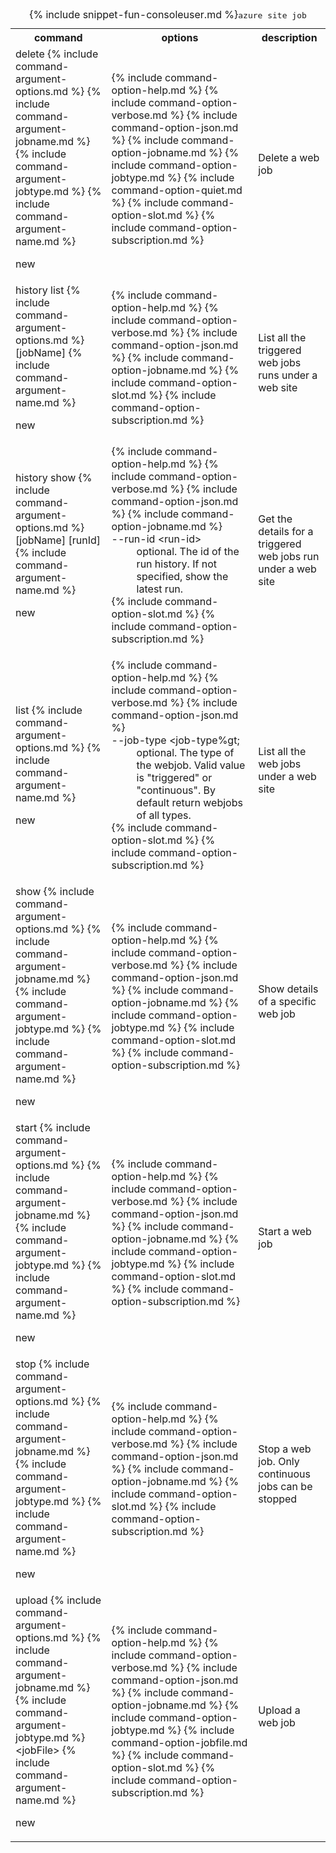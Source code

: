 <table class="table table-striped cli cmd">
	<caption>{% include snippet-fun-consoleuser.md %}<kbd>azure site job</kbd></caption>
	<tr>
		<th class="w20">command</th>
		<th class="w60">options</th>
		<th>description</th>
	</tr>
	<tr>
		<td>delete {% include command-argument-options.md %} {% include command-argument-jobname.md %} {% include command-argument-jobtype.md %} {% include command-argument-name.md %}<p><span class="label label-warning">new</span></p></td>
		<td>
			<dl class="dl-horizontal">
				{% include command-option-help.md %}
				{% include command-option-verbose.md %}
				{% include command-option-json.md %}
				{% include command-option-jobname.md %}
				{% include command-option-jobtype.md %}
				{% include command-option-quiet.md %}
				{% include command-option-slot.md %}
				{% include command-option-subscription.md %}
			</dl>
		</td>
		<td>Delete a web job</td>
	</tr>
	<tr>
		<td>history list {% include command-argument-options.md %} [jobName] {% include command-argument-name.md %}<p><span class="label label-warning">new</span></p></td>
		<td>
			<dl class="dl-horizontal">
				{% include command-option-help.md %}
				{% include command-option-verbose.md %}
				{% include command-option-json.md %}
				{% include command-option-jobname.md %}
				{% include command-option-slot.md %}
				{% include command-option-subscription.md %}
			</dl>
		</td>
		<td>List all the triggered web jobs runs under a web site</td>
	</tr>
	<tr>
		<td>history show {% include command-argument-options.md %} [jobName] [runId] {% include command-argument-name.md %}<p><span class="label label-warning">new</span></p></td>
		<td>
			<dl class="dl-horizontal">
				{% include command-option-help.md %}
				{% include command-option-verbose.md %}
				{% include command-option-json.md %}
				{% include command-option-jobname.md %}
				<dt>--run-id &lt;run-id&gt;</dt><dd>optional. The id of the run history. If not specified, show the latest run.</dd>
				{% include command-option-slot.md %}
				{% include command-option-subscription.md %}
			</dl>
		</td>
		<td>Get the details for a triggered web jobs run under a web site</td>
	</tr>
	<tr>
		<td>list {% include command-argument-options.md %} {% include command-argument-name.md %}<p><span class="label label-warning">new</span></p></td>
		<td>
			<dl class="dl-horizontal">
				{% include command-option-help.md %}
				{% include command-option-verbose.md %}
				{% include command-option-json.md %}
				<dt>--job-type &lt;job-type%gt;</dt><dd>optional. The type of the webjob. Valid value is "triggered" or "continuous". By default return webjobs of all types.</dd>
				{% include command-option-slot.md %}
				{% include command-option-subscription.md %}
			</dl>
		</td>
		<td>List all the web jobs under a web site</td>
	</tr>
	<tr>
		<td>show {% include command-argument-options.md %} {% include command-argument-jobname.md %} {% include command-argument-jobtype.md %} {% include command-argument-name.md %}<p><span class="label label-warning">new</span></p></td>
		<td>
			<dl class="dl-horizontal">
				{% include command-option-help.md %}
				{% include command-option-verbose.md %}
				{% include command-option-json.md %}
				{% include command-option-jobname.md %}
				{% include command-option-jobtype.md %}
				{% include command-option-slot.md %}
				{% include command-option-subscription.md %}
			</dl>
		</td>
		<td>Show details of a specific web job</td>
	</tr>
	<tr>
		<td>start {% include command-argument-options.md %} {% include command-argument-jobname.md %} {% include command-argument-jobtype.md %} {% include command-argument-name.md %}<p><span class="label label-warning">new</span></p></td>
		<td>
			<dl class="dl-horizontal">
				{% include command-option-help.md %}
				{% include command-option-verbose.md %}
				{% include command-option-json.md %}
				{% include command-option-jobname.md %}
				{% include command-option-jobtype.md %}
				{% include command-option-slot.md %}
				{% include command-option-subscription.md %}
			</dl>
		</td>
		<td>Start a web job</td>
	</tr>
	<tr>
		<td>stop {% include command-argument-options.md %} {% include command-argument-jobname.md %} {% include command-argument-jobtype.md %} {% include command-argument-name.md %}<p><span class="label label-warning">new</span></p></td>
		<td>
			<dl class="dl-horizontal">
				{% include command-option-help.md %}
				{% include command-option-verbose.md %}
				{% include command-option-json.md %}
				{% include command-option-jobname.md %}
				{% include command-option-slot.md %}
				{% include command-option-subscription.md %}
			</dl>
		</td>
		<td>Stop a web job. Only continuous jobs can  be stopped</td>
	</tr>
	<tr>
		<td>upload {% include command-argument-options.md %} {% include command-argument-jobname.md %} {% include command-argument-jobtype.md %} &lt;jobFile&gt; {% include command-argument-name.md %}<p><span class="label label-warning">new</span></p></td>
		<td>
			<dl class="dl-horizontal">
				{% include command-option-help.md %}
				{% include command-option-verbose.md %}
				{% include command-option-json.md %}
				{% include command-option-jobname.md %}
				{% include command-option-jobtype.md %}
				{% include command-option-jobfile.md %}
				{% include command-option-slot.md %}
				{% include command-option-subscription.md %}
			</dl>
		</td>
		<td>Upload a web job</td>
	</tr>
</table>